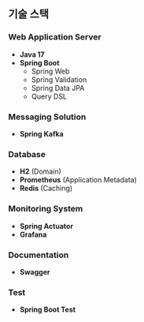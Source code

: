 ## 기술 스택

### Web Application Server
- **Java 17**
- **Spring Boot**
    - Spring Web
    - Spring Validation
    - Spring Data JPA
    - Query DSL

### Messaging Solution
- **Spring Kafka**

### Database
- **H2** (Domain)
- **Prometheus** (Application Metadata)
- **Redis** (Caching)

### Monitoring System
- **Spring Actuator**
- **Grafana**

### Documentation
- **Swagger**

### Test
- **Spring Boot Test**
